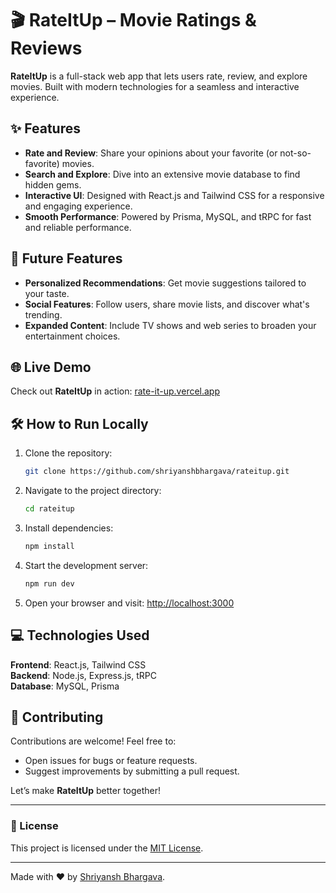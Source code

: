 # 🎬 RateItUp – Movie Ratings & Reviews

**RateItUp** is a full-stack web app that lets users rate, review, and explore movies. Built with modern technologies for a seamless and interactive experience.

## ✨ Features

- **Rate and Review**: Share your opinions about your favorite (or not-so-favorite) movies.  
- **Search and Explore**: Dive into an extensive movie database to find hidden gems.  
- **Interactive UI**: Designed with React.js and Tailwind CSS for a responsive and engaging experience.  
- **Smooth Performance**: Powered by Prisma, MySQL, and tRPC for fast and reliable performance.  

## 🚀 Future Features

- **Personalized Recommendations**: Get movie suggestions tailored to your taste.  
- **Social Features**: Follow users, share movie lists, and discover what's trending.  
- **Expanded Content**: Include TV shows and web series to broaden your entertainment choices.  

## 🌐 Live Demo

Check out **RateItUp** in action: [rate-it-up.vercel.app](https://rate-it-up.vercel.app)

## 🛠 How to Run Locally

1. Clone the repository:  
   ```bash
   git clone https://github.com/shriyanshbhargava/rateitup.git
   ```
2. Navigate to the project directory:  
   ```bash
   cd rateitup
   ```
3. Install dependencies:  
   ```bash
   npm install
   ```
4. Start the development server:  
   ```bash
   npm run dev
   ```
5. Open your browser and visit: [http://localhost:3000](http://localhost:3000)

## 💻 Technologies Used

**Frontend**: React.js, Tailwind CSS  
**Backend**: Node.js, Express.js, tRPC  
**Database**: MySQL, Prisma  

## 🤝 Contributing

Contributions are welcome! Feel free to:  
- Open issues for bugs or feature requests.  
- Suggest improvements by submitting a pull request.  

Let’s make **RateItUp** better together!  

---

### 📄 License

This project is licensed under the [MIT License](LICENSE).

---
Made with ❤️ by [Shriyansh Bhargava](https://github.com/shriyanshbhargava).
